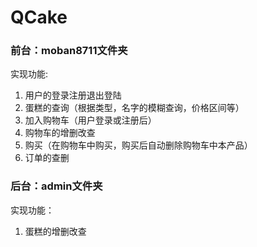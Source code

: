 # QCake
### 前台：moban8711文件夹  
实现功能:  
1. 用户的登录注册退出登陆
1. 蛋糕的查询（根据类型，名字的模糊查询，价格区间等）
1. 加入购物车（用户登录或注册后）
1. 购物车的增删改查
1. 购买（在购物车中购买，购买后自动删除购物车中本产品）
1. 订单的查删
### 后台：admin文件夹  
实现功能：  
   1. 蛋糕的增删改查 
